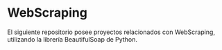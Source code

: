 # WebScraping
El siguiente repositorio posee proyectos relacionados con WebScraping, utilizando la librería BeautifulSoap de Python.
